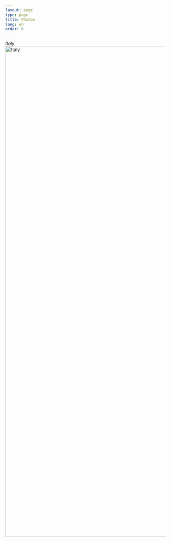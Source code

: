 ```yaml
---
layout: page
type: page
title: Photos
lang: en
order: 6
---
```


<dive>
<p> <i>Italy </i>
  <a data-flickr-embed="true"  href="https://www.flickr.com/photos/58576587@N02/albums/72157663738780231" title="Italy"><img src="https://farm2.staticflickr.com/1586/23935757014_eb47295c08_k.jpg" width="2048" height="1536" alt="Italy"></a><script async src="//embedr.flickr.com/assets/client-code.js" charset="utf-8"></script>
</p>

</div>
